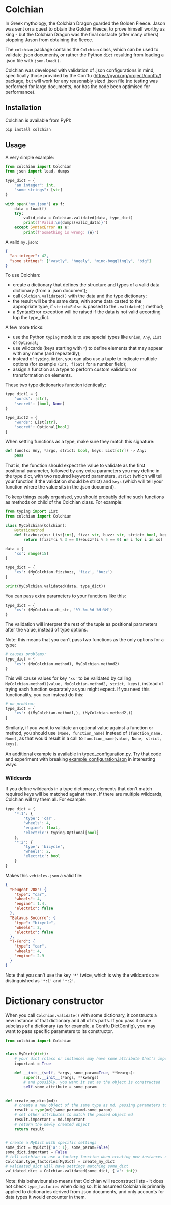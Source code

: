 # Colchian

In Greek mythology, the Colchian Dragon guarded the Golden Fleece. Jason was sent on a quest to obtain the Golden Fleece, to prove himself worthy as king - but the Colchian Dragon was the final obstacle (after many others) stopping Jason from obtaining the fleece.

The `colchian` package contains the `Colchian` class, which can be used to validate .json documents, or rather the Python `dict` resulting from loading a .json file with `json.load()`.

Colchian was developed with validation of .json configurations in mind, specifically those provided by the Conffu (https://pypi.org/project/conffu/) package, but will work for any reasonably sized .json file (no testing was performed for large documents, nor has the code been optimised for performance).

## Installation

Colchian is available from PyPI:
```commandline
pip install colchian
```

## Usage

A very simple example:
```python
from colchian import Colchian
from json import load, dumps

type_dict = {
    "an integer": int,
    "some strings": [str]
}

with open('my.json') as f:
    data = load(f)
    try:
        valid_data = Colchian.validated(data, type_dict)
        print(f'Valid:\n{dumps(valid_data)}')
    except SyntaxError as e:
        print(f'Something is wrong: {e}')
```
A valid `my.json`:
```json
{
  "an integer": 42,
  "some strings": ["vastly", "hugely", "mind-bogglingly", "big"]
}
```

To use Colchian:
- create a dictionary that defines the structure and types of a valid data dictionary (from a .json document);
- call `Colchian.validated()` with the data and the type dictionary;
- the result will be the same data, with some data casted to the appropriate type, if `strict=False` is passed to the `.validated()` method;
- a SyntaxError exception will be raised if the data is not valid according top the type_dict.

A few more tricks:
- use the Python `typing` module to use special types like `Union`, `Any`, `List` or `Optional`;
- use wildcards (keys starting with `*`) to define elements that may appear with any name (and repeatedly);
- instead of `typing.Union`, you can also use a tuple to indicate multiple options (for example `(int, float)` for a number field);
- assign a function as a type to perform custom validation or transformation on elements.

These two type dictionaries function identically:
```python
type_dict1 = {
    'words': [str],
    'secret': (bool, None)
}

type_dict2 = {
    'words': List[str],
    'secret': Optional[bool]
}
```

When setting functions as a type, make sure they match this signature:
```python
def func(x: Any, *args, strict: bool, keys: List[str]) -> Any:
    pass
```
That is, the function should expect the value to validate as the first positional parameter, followed by any extra parameters you may define in the type dict, with two required keyword parameters, `strict` (which will tell your function if the validation should be strict) and `keys` (which will tell your function where the value sits in the .json document).

To keep things easily organised, you should probably define such functions as methods on child of the Colchian class. For example:
```python
from typing import List
from colchian import Colchian

class MyColchian(Colchian):
    @staticmethod
    def fizzbuzz(xs: List[int], fizz: str, buzz: str, strict: bool, keys: List[str]):
        return [fizz*(i % 3 == 0)+buzz*(i % 5 == 0) or i for i in xs]

data = {
    'xs': range(15)
}

type_dict = {
    'xs': (MyColchian.fizzbuzz, 'fizz', 'buzz')
}

print(MyColchian.validated(data, type_dict))
```

You can pass extra parameters to your functions like this:
```python
type_dict = {
    'xs': (MyColchian.dt_str, '%Y-%m-%d %H:%M')
}
```
The validation will interpret the rest of the tuple as positional parameters after the value, instead of type options.

Note: this means that you can't pass two functions as the only options for a type:
```python
# causes problems:
type_dict = {
    'xs': (MyColchian.method1, MyColchian.method2)
}
```
This will cause values for key `'xs'` to be validated by calling `MyColchian.method1(value, MyColchian.method2, strict, keys)`, instead of trying each function separately as you might expect. If you need this functionality, you can instead do this:
```python
# no problem:
type_dict = {
    'xs': ((MyColchian.method1,), (MyColchian.method2,))
}
```
Similarly, if you want to validate an optional value against a function or method, you should use `(None, function_name)` instead of `(function_name, None)`, as that would result in a call to `function_name(value, None, strict, keys)`.

An additional example is available in [typed_configuration.py](example/typed_configuration.py). Try that code and experiment with breaking [example_configuration.json](example/example_configuration.json) in interesting ways.

### Wildcards

If you define wildcards in a type dictionary, elements that don't match required keys will be matched against them. If there are multiple wildcards, Colchian will try them all. For example:
```python
type_dict = {
    '*:1': {
        'type': 'car',
        'wheels': 4,
        'engine': float,
        'electric': typing.Optional[bool]
    },
    '*:2': {
        'type': 'bicycle',
        'wheels': 2,
        'electric': bool
    }
}
```
Makes this `vehicles.json` a valid file:
```json
{
  "Peugeot 208": {
    "type": "car",
    "wheels": 4,
    "engine": 1.4,
    "electric": false
  },
  "Batavus Socorro": {
    "type": "bicycle",
    "wheels": 2,
    "electric": false
  },
  "T-Ford": {
    "type": "car",
    "wheels": 4,
    "engine": 2.9
  }
}
```
Note that you can't use the key `'*'` twice, which is why the wildcards are distinguished as `'*:1'` and `'*:2'`.

# Dictionary constructor

When you call `Colchian.validate()` with some dictionary, it constructs a new instance of that dictionary and all of its parts. If you pass it some subclass of a dictionary (as for example, a Conffu DictConfig), you may want to pass specific parameters to its constructor.

```python
from colchian import Colchian


class MyDict(dict):
    # your dict (class or instance) may have some attribute that's important to you
    important = True

    def __init__(self, *args, some_param=True, **kwargs):
        super().__init__(*args, **kwargs)
        # and possibly, you want it set as the object is constructed
        self.some_attribute = some_param


def create_my_dict(md):
    # create a new object of the same type as md, passing parameters to its constructor matching those of md
    result = type(md)(some_param=md.some_param)
    # set other attributes to match the passed object md 
    result.important = md.important
    # return the newly created object
    return result


# create a MyDict with specific settings
some_dict = MyDict({'a': 1}, some_param=False)
some_dict.important = False
# tell colchian to use a factory function when creating new instances of MyDict, instead of just the constructor
Colchian.type_factories[MyDict] = create_my_dict
# validated_dict will have settings matching some_dict
validated_dict = Colchian.validated(some_dict, {'a': int})
```

Note: this behaviour also means that Colchian will reconstruct lists - it does not check `type_factories` when doing so. It is assumed Colchian is primarily applied to dictionaries derived from .json documents, and only accounts for data types it would encounter in them.